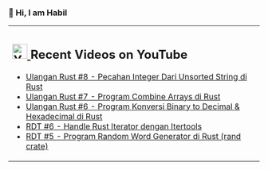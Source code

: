 ### 👋 Hi, I am Habil

<table><tr><td valign="top" width="50%">

## <a href="https://www.youtube.com/@devactivity"><img src="https://clipground.com/images/youtube-logo-vector-clipart-5.jpg" title="Dev Activity Youtube Channel" alt="Youtube Channel" width="30"/> </a>   Recent Videos on YouTube      
 
<!-- YOUTUBE-VIDEOS-LIST:START -->
- [Ulangan Rust #8 - Pecahan Integer Dari Unsorted String di Rust](https://www.youtube.com/watch?v=Vj2EBBUKQWg)
- [Ulangan Rust #7 - Program Combine Arrays di Rust](https://www.youtube.com/watch?v=UoiMPH3TRwI)
- [Ulangan Rust #6 - Program Konversi Binary to Decimal & Hexadecimal di Rust](https://www.youtube.com/watch?v=r8SzBYCq49s)
- [RDT #6 - Handle Rust Iterator dengan Itertools](https://www.youtube.com/watch?v=K_uTj7lLGRw)
- [RDT #5 - Program Random Word Generator di Rust (rand crate)](https://www.youtube.com/watch?v=sdvfa6Lezvw)
<!-- YOUTUBE-VIDEOS-LIST:END --> 
</td></tr></table>
